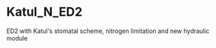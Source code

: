Katul_N_ED2
===========

ED2 with Katul's stomatal scheme, nitrogen limitation and new hydraulic module
